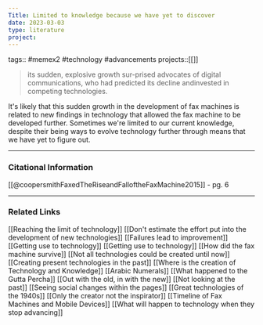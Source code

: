 ```yaml
---
Title: Limited to knowledge because we have yet to discover
date: 2023-03-03
type: literature
project:
---
```

tags:: #memex2 #technology #advancements 
projects::[[]]

> its sudden, explosive growth sur-prised advocates of digital communications, who had predicted its decline andinvested in competing technologies.

It's likely that this sudden growth in the development of fax machines is related to new findings in technology that allowed the fax machine to be developed further. Sometimes we're limited to our current knowledge, despite their being ways to evolve technology further through means that we have yet to figure out.

---
### Citational Information

[[@coopersmithFaxedTheRiseandFalloftheFaxMachine2015]] - pg. 6

---

### Related Links

[[Reaching the limit of technology]]
[[Don't estimate the effort put into the development of new technologies]]
[[Failures lead to improvement]]
[[Getting use to technology]]
[[Getting use to technology]]
[[How did the fax machine survive]]
[[Not all technologies could be created until now]]
[[Creating present technologies in the past]]
[[Where is the creation of Technology and Knowledge]]
[[Arabic Numerals]]
[[What happened to the Gutta Percha]]
[[Out with the old, in with the new]]
[[Not looking at the past]]
[[Seeing social changes within the pages]]
[[Great technologies of the 1940s]]
[[Only the creator not the inspirator]]
[[Timeline of Fax Machines and Mobile Devices]]
[[What will happen to technology when they stop advancing]]